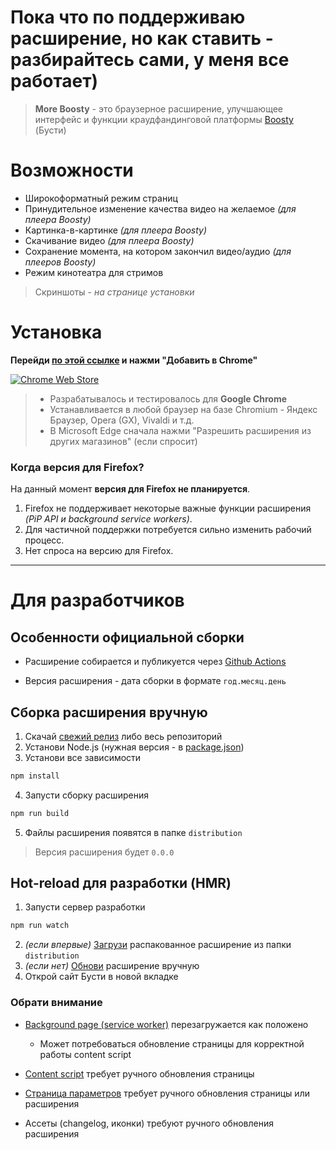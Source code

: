 # Пока что по поддерживаю расширение, но как ставить - разбирайтесь сами, у меня все работает)

> **More Boosty** - это браузерное расширение, улучшающее интерфейс и функции краудфандинговой платформы [Boosty](https://boosty.to) (Бусти)


# Возможности

* Широкоформатный режим страниц
* Принудительное изменение качества видео на желаемое *(для плеера Boosty)*
* Картинка-в-картинке *(для плеера Boosty)*
* Скачивание видео *(для плеера Boosty)*
* Сохранение момента, на котором закончил видео/аудио *(для плееров Boosty)*
* Режим кинотеатра для стримов

> Скриншоты - *на странице установки*

# Установка

**Перейди [по этой ссылке][1] и нажми "Добавить в Chrome"**

[![Chrome Web Store](https://img.shields.io/chrome-web-store/v/kpcbalinpdhnlgonfoflhflnfgcbffbl?color=red&label=%D0%B0%D0%BA%D1%82%D1%83%D0%B0%D0%BB%D1%8C%D0%BD%D0%B0%D1%8F%20%D0%B2%D0%B5%D1%80%D1%81%D0%B8%D1%8F&logo=google-chrome&logoColor=red&style=for-the-badge)][1]

> * Разрабатывалось и тестировалось для **Google Chrome**
> * Устанавливается в любой браузер на базе Chromium - Яндекс Браузер, Opera (GX), Vivaldi и т.д.
> * В Microsoft Edge сначала нажми "Разрешить расширения из других магазинов" (если спросит)

### Когда версия для Firefox?

На данный момент **версия для Firefox не планируется**.

1. Firefox не поддерживает некоторые важные функции расширения *(PiP API и background service workers)*.
2. Для частичной поддержки потребуется сильно изменить рабочий процесс.
3. Нет спроса на версию для Firefox.

---

# Для разработчиков

## Особенности официальной сборки

* Расширение собирается и публикуется через [Github Actions](./.github/workflows/release.yml)

* Версия расширения - дата сборки в формате `год.месяц.день`

## Сборка расширения вручную

1. Скачай [свежий релиз](https://github.com/weslyg/more-boosty/releases) либо весь репозиторий
2. Установи Node.js (нужная версия - в [package.json](./package.json))
3. Установи все зависимости

```js
npm install
```

4. Запусти сборку расширения

```js
npm run build
```

5. Файлы расширения появятся в папке `distribution`

> Версия расширения будет `0.0.0`

## Hot-reload для разработки (HMR)

1. Запусти сервер разработки

```js
npm run watch
```

2. *(если впервые)* [Загрузи](https://developer.chrome.com/docs/extensions/mv3/getstarted/development-basics/#load-unpacked) распакованное расширение из папки `distribution`
3. *(если нет)* [Обнови](https://developer.chrome.com/docs/extensions/mv3/getstarted/development-basics/#reload) расширение вручную
4. Открой сайт Бусти в новой вкладке

### Обрати внимание

* [Background page (service worker)](./source/background/background.js) перезагружается как положено
  * Может потребоваться обновление страницы для корректной работы content script

* [Content script](./source/content/content.js) требует ручного обновления страницы
* [Страница параметров](./source/options/options.html) требует ручного обновления страницы или расширения
* Ассеты (changelog, иконки) требуют ручного обновления расширения

[1]: https://chrome.google.com/webstore/detail/more-boosty/kpcbalinpdhnlgonfoflhflnfgcbffbl
[2]: https://github.com/WeslyG/more-boosty
